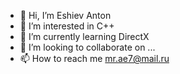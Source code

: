 - 👋 Hi, I’m Eshiev Anton
- 👀 I’m interested in C++
- 🌱 I’m currently learning DirectX
- 💞️ I’m looking to collaborate on ...
- 📫 How to reach me mr.ae7@mail.ru

<!---
eshiev7/eshiev7 is a ✨ special ✨ repository because its `README.md` (this file) appears on your GitHub profile.
You can click the Preview link to take a look at your changes.
--->

